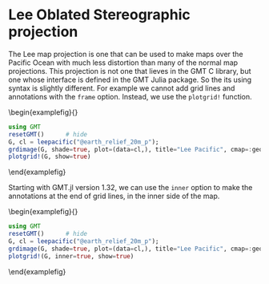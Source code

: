 # Lee Oblated Stereographic projection

The Lee map projection is one that can be used to make maps over the Pacific Ocean with
much less distortion than many of the normal map projections. This projection is not one that lieves
in the GMT C library, but one whose interface is defined in the GMT Julia package. So the
its using syntax is slightly different. For example we cannot add grid lines and annotations with the
`frame` option. Instead, we use the ``plotgrid!`` function. 

\begin{examplefig}{}
```julia
using GMT
resetGMT()		# hide
G, cl = leepacific("@earth_relief_20m_p");
grdimage(G, shade=true, plot=(data=cl,), title="Lee Pacific", cmap=:geo, B=:none)
plotgrid!(G, show=true)
```
\end{examplefig}

Starting with GMT.jl version 1.32, we can use the `inner` option to make the annotations at the end of
grid lines, in the inner side of the map.

\begin{examplefig}{}
```julia
using GMT
resetGMT()		# hide
G, cl = leepacific("@earth_relief_20m_p");
grdimage(G, shade=true, plot=(data=cl,), title="Lee Pacific", cmap=:geo, B=:none)
plotgrid!(G, inner=true, show=true)
```
\end{examplefig}